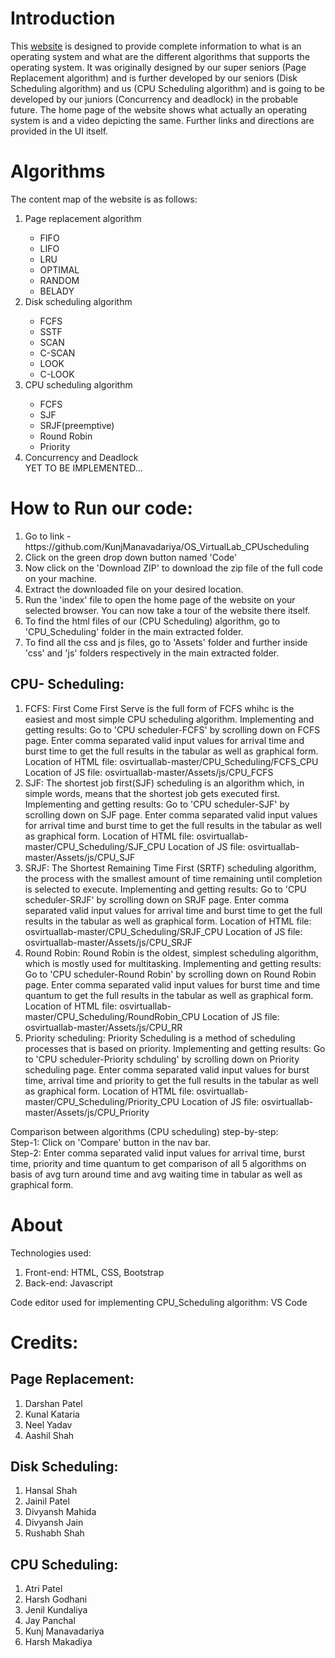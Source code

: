 # Introduction

This <a href="https://blissful-dubinsky-f91211.netlify.app/">website</a> is designed to provide complete information to what is an operating system and what are the different algorithms that supports the operating system.
It was originally designed by our super seniors (Page Replacement algorithm) and is further developed by our seniors (Disk Scheduling algorithm) and us (CPU Scheduling algorithm) and is going to be developed by our juniors (Concurrency and deadlock) in the probable future.
The home page of the website shows what actually an operating system is and a video depicting the same. Further links and directions are provided in the UI itself.
# Algorithms
The content map of the website is as follows:
<ol><li>Page replacement algorithm</li>
	<ul>
	<li>FIFO</li>
	<li>LIFO</li>
	<li>LRU</li>
	<li>OPTIMAL</li>
	<li>RANDOM</li>
	<li>BELADY</li>
	</ul>
<li>Disk scheduling algorithm</li>
	<ul>
	<li>FCFS</li>
	<li>SSTF</li>
	<li>SCAN</li>
	<li>C-SCAN</li>
	<li>LOOK</li>
	<li>C-LOOK</li>
	</ul>
<li>CPU scheduling algorithm</li>
	<ul>
	<li>FCFS</li>
	<li>SJF</li>
	<li>SRJF(preemptive)</li>
	<li>Round Robin</li>
	<li>Priority</li>
	</ul>
<li>Concurrency and Deadlock</li>
YET TO BE IMPLEMENTED...
</ol>



# How to Run our code:
<ol>
<li> Go to link - https://github.com/KunjManavadariya/OS_VirtualLab_CPUscheduling</li>
<li> Click on the green drop down button named 'Code'</li>
<li> Now click on the 'Download ZIP' to download the zip file of the full code on your machine.</li>
<li> Extract the downloaded file on your desired location.</li>
<li> Run the 'index' file to open the home page of the website on your selected browser. You can now take a tour of the website there itself.</li>
<li> To find the html files of our (CPU Scheduling) algorithm, go to 'CPU_Scheduling' folder in the main extracted folder.</li>
<li> To find all the css and js files, go to 'Assets' folder and further inside 'css' and 'js' folders respectively in the main extracted folder.</li>
</ol>



## CPU- Scheduling:

1. FCFS: First Come First Serve is the full form of FCFS whihc is the easiest and most simple CPU scheduling algorithm.
	Implementing and getting results: Go to 'CPU scheduler-FCFS' by scrolling down on FCFS page. Enter comma separated valid input values for arrival time and burst time to get the full results in the tabular as well as graphical form.
	Location of HTML file: osvirtuallab-master/CPU_Scheduling/FCFS_CPU
	Location of JS file: osvirtuallab-master/Assets/js/CPU_FCFS
2. SJF: The shortest job first(SJF) scheduling is an algorithm which, in simple words, means that the shortest job gets executed first.
	Implementing and getting results: Go to 'CPU scheduler-SJF' by scrolling down on SJF page. Enter comma separated valid input values for arrival time and burst time to get the full results in the tabular as well as graphical form.
	Location of HTML file: osvirtuallab-master/CPU_Scheduling/SJF_CPU
	Location of JS file: osvirtuallab-master/Assets/js/CPU_SJF
3. SRJF: The Shortest Remaining Time First (SRTF) scheduling algorithm, the process with the smallest amount of time remaining until completion is selected to execute.
	Implementing and getting results: Go to 'CPU scheduler-SRJF' by scrolling down on SRJF page. Enter comma separated valid input values for arrival time and burst time to get the full results in the tabular as well as graphical form.
	Location of HTML file: osvirtuallab-master/CPU_Scheduling/SRJF_CPU
	Location of JS file: osvirtuallab-master/Assets/js/CPU_SRJF
4. Round Robin: Round Robin is the oldest, simplest scheduling algorithm, which is mostly used for multitasking.
	Implementing and getting results: Go to 'CPU scheduler-Round Robin' by scrolling down on Round Robin page. Enter comma separated valid input values for burst time and time quantum to get the full results in the tabular as well as graphical form.
	Location of HTML file: osvirtuallab-master/CPU_Scheduling/RoundRobin_CPU
	Location of JS file: osvirtuallab-master/Assets/js/CPU_RR
5. Priority scheduling: Priority Scheduling is a method of scheduling processes that is based on priority. 
	Implementing and getting results: Go to 'CPU scheduler-Priority schduling' by scrolling down on Priority scheduling page. Enter comma separated valid input values for burst time, arrival time and priority to get the full results in the tabular as well as graphical form.
	Location of HTML file: osvirtuallab-master/CPU_Scheduling/Priority_CPU
	Location of JS file: osvirtuallab-master/Assets/js/CPU_Priority

Comparison between algorithms (CPU scheduling) step-by-step:<br>
Step-1: Click on 'Compare' button in the nav bar.<br>
Step-2: Enter comma separated valid input values for arrival time, burst time, priority and time quantum to get comparison of all 5 algorithms on basis of avg turn around time and avg waiting time in tabular as well as graphical form.



# About

Technologies used:
1. Front-end: HTML, CSS, Bootstrap
2. Back-end: Javascript

Code editor used for implementing CPU_Scheduling algorithm: VS Code

# Credits:

## Page Replacement: 
1. Darshan Patel
2. Kunal Kataria
3. Neel Yadav
4. Aashil Shah

## Disk Scheduling:
1. Hansal Shah
2. Jainil Patel
3. Divyansh Mahida
4. Divyansh Jain
5. Rushabh Shah

## CPU Scheduling:
1. Atri Patel
2. Harsh Godhani
3. Jenil Kundaliya
4. Jay Panchal
5. Kunj Manavadariya
6. Harsh Makadiya
